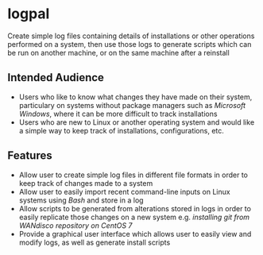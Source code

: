 # logpal
Create simple log files containing details of installations or other operations performed on a system, then use those logs to generate scripts which can be run on another machine, or on the same machine after a reinstall

## Intended Audience ##
* Users who like to know what changes they have made on their system, particulary on systems without package managers such as *Microsoft Windows*, where it can be more difficult to track installations
* Users who are new to Linux or another operating system and would like a simple way to keep track of installations, configurations, etc.

## Features ##
* Allow user to create simple log files in different file formats in order to keep track of changes made to a system
* Allow user to easily import recent command-line inputs on Linux systems using *Bash* and store in a log
* Allow scripts to be generated from alterations stored in logs in order to easily replicate those changes on a new system e.g. *installing git from WANdisco repository on CentOS 7*
* Provide a graphical user interface which allows user to easily view and modify logs, as well as generate install scripts
